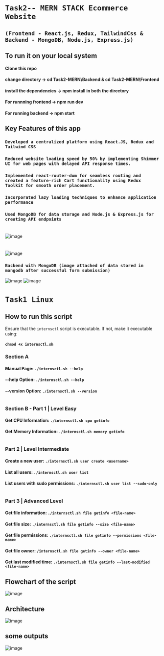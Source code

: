 
# `Task2-- MERN STACK Ecommerce Website`
## `(Frontend - React.js, Redux, TailwindCss & Backend - MongoDB, Node.js, Express.js)`
## To run it on your local system
#### Clone this repo
#### change directory -> cd Task2-MERN\Backend  & cd Task2-MERN\Frontend
                        
#### install the dependencies -> npm install in both the directory
#### For runnning frontend -> npm run dev
#### For running backend -> npm start

## Key Features of this app 
### `Developed a centralized platform using React.JS, Redux and Tailwind CSS`
### `Reduced website loading speed by 50% by implementing Shimmer UI for web pages with delayed API response times.`
### `Implemented react-router-dom for seamless routing and created a feature-rich Cart functionality using Redux Toolkit for smooth order placement.`
### `Incorporated lazy loading techniques to enhance application performance`
### `Used MongoDB for data storage and Node.js & Express.js for creating API endpoints`
#
#
![image](https://github.com/raj-nishant/xenonstack-tasks/assets/79581018/d3ab319d-d7c1-4c22-9118-12829cb41b22)
#
#
![image](https://github.com/raj-nishant/xenonstack-tasks/assets/79581018/fe1c4eeb-a7a2-4176-a2f4-edccc2a2fdf2)

### `Backend with MongoDB (image attached of data stored in mongodb after successful form submission)`
![image](https://github.com/raj-nishant/xenonstack-tasks/assets/79581018/13e1a38d-8c83-437c-9ddd-ab4e69194dfc)
![image](https://github.com/raj-nishant/xenonstack-tasks/assets/79581018/53dee07b-fc6e-4910-8043-4f82491c509b)

#
#
#
#
# `Task1 Linux`
## How to run this script
Ensure that the `internsctl` script is executable. If not, make it executable using:
#### `chmod +x internsctl.sh`

### Section A
#### Manual Page:  `./internsctl.sh --help`
#### --help Option: `./internsctl.sh --help`
#### --version Option:  `./internsctl.sh --version`
#
### Section B - Part 1 | Level Easy
#### Get CPU Information:  `./internsctl.sh cpu getinfo`
#### Get Memory Information:  `./internsctl.sh memory getinfo`
#
### Part 2 | Level Intermediate
#### Create a new user:  `./internsctl.sh user create <username>`
#### List all users:  `./internsctl.sh user list`
#### List users with sudo permissions:  `./internsctl.sh user list --sudo-only`

#
### Part 3 | Advanced Level
#### Get file information:  `./internsctl.sh file getinfo <file-name>`
#### Get file size:  `./internsctl.sh file getinfo --size <file-name>`
#### Get file permissions:  `./internsctl.sh file getinfo --permissions <file-name>`
#### Get file owner:  `/internsctl.sh file getinfo --owner <file-name>`
#### Get last modified time:  `./internsctl.sh file getinfo --last-modified <file-name>`


## Flowchart of the script
![image](https://github.com/raj-nishant/xenonstack-tasks/assets/79581018/a27fd441-9cdb-44be-955e-0756a3679c71)

## Architecture
![image](https://github.com/raj-nishant/xenonstack-tasks/assets/79581018/3a372951-d95e-43d5-ae7b-6a7d010db9ec)

## some outputs
![image](https://github.com/raj-nishant/xenonstack-tasks/assets/79581018/e4835539-230d-4fe4-a6b7-23e155b03027)
